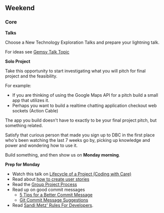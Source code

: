 ## Weekend

### Core

**Talks**

Choose a New Technology Exploration Talks and prepare your lightning talk.

For ideas see [Gemsy Talk Topic](../resources/gemsy_talk_topics.md)

**Solo Project**

Take this opportunity to start investigating what you will pitch for final project and the feasibility.

For example:
- If you are thinking of using the Google Maps API for a pitch build a small app that utilizes it.
- Perhaps you want to build a realtime chatting application checkout web sockets (Action Cable)

The app you build doesn't have to exactly to be your final project pitch, but something related. 

Satisfy that curious person that made you sign up to DBC in the first place who's been watching the last 7 weeks go by, picking up knowledge and power and wondering how to use it.

Build something, and then show us on **Monday morning**.

**Prep for Monday**
- Watch this talk on [Lifecycle of a Project (Coding with Care)](https://talks.devbootcamp.com/coding-with-care)
- Read about [how to create user stories](http://techportal.inviqa.com/2011/07/19/how-to-create-user-stories/)
- Read the [Group Project Process](../resources/group_project_process.md)
- Read up on good commit messages
    - [5 Tips for a Better Commit Message](http://robots.thoughtbot.com/5-useful-tips-for-a-better-commit-message)
    - [Git Commit Message Suggestions](http://tbaggery.com/2008/04/19/a-note-about-git-commit-messages.html)
- Read [Sandi Metz' Rules For Developers](http://robots.thoughtbot.com/sandi-metz-rules-for-developers).
